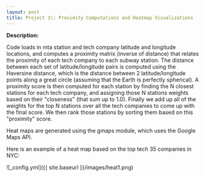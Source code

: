 ```yaml
---
layout: post
title: Project 1\: Proximity Computations and Heatmap Visualizations 
---
```


**Description:**

Code loads in mta station and tech company latitude and longitude locations,
and computes a proximity matrix (inverse of distance) that relates the proximity
of each tech company to each subway station. The distance between each set of
latitude/longitude pairs is computed using the Haversine distance, which is the
distance between 2 latitude/longitude points along a great circle (assuming
that the Earth is perfectly spherical). A proximity score is then computed for
each station by finding the N closest stations for each tech company, and 
assigning those N stations weights based on their "closeness" (that sum up to 
1.0). Finally we add up all of the weights for the top N stations over all the
tech companies to come up with the final score. We then rank those stations by 
sorting them based on this "proximity" score.

Heat maps are generated using the gmaps module, which uses the Google Maps API.

Here is an example of a heat map based on the top tech 35 companies in NYC: 

![_config.yml]({{ site.baseurl }}/images/heat1.png)

